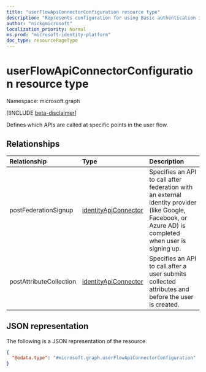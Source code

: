 ```yaml
---
title: "userFlowApiConnectorConfiguration resource type"
description: "Represents configuration for using Basic authentication in an API call."
author: "nickgmicrosoft"
localization_priority: Normal
ms.prod: "microsoft-identity-platform"
doc_type: resourcePageType
---
```


# userFlowApiConnectorConfiguration resource type

Namespace: microsoft.graph

[!INCLUDE [beta-disclaimer](../../includes/beta-disclaimer.md)]

Defines which APIs are called at specific points in the user flow.

## Relationships

|Relationship|Type|Description|
|:---|:---|:---|
|postFederationSignup|[identityApiConnector](identityapiconnector.md)| Specifies an API to call after federation with an external identity provider (like Google, Facebook, or Azure AD) is completed when user is signing up.|
|postAttributeCollection|[identityApiConnector](identityapiconnector.md)| Specifies an API to call after a user submits collected attributes and before the user is created.|

## JSON representation

The following is a JSON representation of the resource.
<!-- {
  "blockType": "resource",
  "@odata.type": "microsoft.graph.userFlowApiConnectorConfiguration"
}
-->

``` json
{
  "@odata.type": "#microsoft.graph.userFlowApiConnectorConfiguration"
}
```

